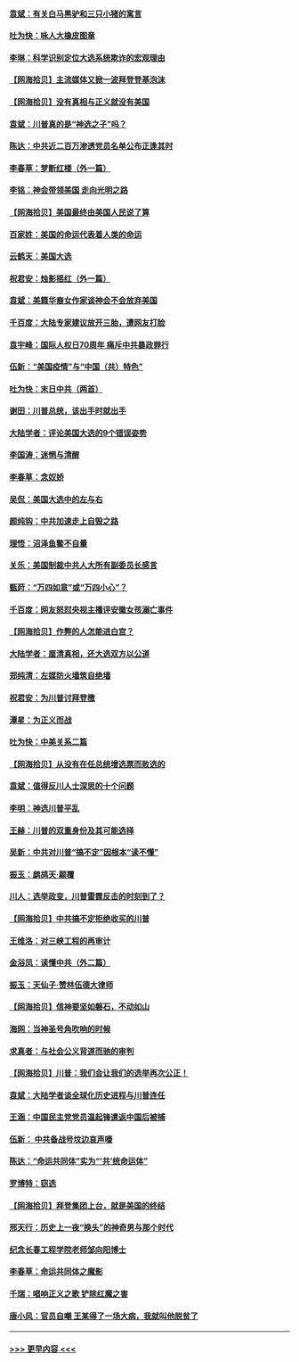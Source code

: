 #### [袁斌：有关白马黑驴和三只小猪的寓言](../pages/nsc993/n12626198.md?t=12171302) 
#### [吐为快：咏人大橡皮图章](../pages/nsc993/n12624470.md?t=12171302) 
#### [李琳：科学识别定位大选系统欺诈的宏观理由](../pages/nsc993/n12624340.md?t=12171302) 
#### [【网海拾贝】主流媒体又掀一波拜登登基泡沫](../pages/nsc993/n12624000.md?t=12171302) 
#### [【网海拾贝】没有真相与正义就没有美国](../pages/nsc993/n12621885.md?t=12171302) 
#### [袁斌：川普真的是“神选之子”吗？](../pages/nsc993/n12621749.md?t=12171302) 
#### [陈达：中共近二百万渗透党员名单公布正逢其时](../pages/nsc993/n12620870.md?t=12171302) 
#### [李春草：梦断红楼（外一篇）](../pages/nsc993/n12619122.md?t=12171302) 
#### [李铭：神会带领美国 走向光明之路](../pages/nsc993/n12618584.md?t=12171302) 
#### [【网海拾贝】美国最终由美国人民说了算](../pages/nsc993/n12617255.md?t=12171302) 
#### [百家姓：美国的命运代表着人类的命运](../pages/nsc993/n12615838.md?t=12171302) 
#### [云鹤天：美国大选](../pages/nsc993/n12615994.md?t=12171302) 
#### [祝君安：烛影摇红（外一篇）](../pages/nsc993/n12615975.md?t=12171302) 
#### [袁斌：美籍华裔女作家谈神会不会放弃美国](../pages/nsc993/n12615263.md?t=12171302) 
#### [千百度：大陆专家建议放开三胎，遭网友打脸](../pages/nsc993/n12614456.md?t=12171302) 
#### [袁宇峰：国际人权日70周年 痛斥中共暴政罪行](../pages/nsc993/n12611965.md?t=12171302) 
#### [伍新：“美国疫情”与“中国（共）特色”](../pages/nsc993/n12611463.md?t=12171302) 
#### [吐为快：末日中共（两首）](../pages/nsc993/n12611461.md?t=12171302) 
#### [谢田：川普总统，该出手时就出手](../pages/nsc993/n12610905.md?t=12171302) 
#### [大陆学者：评论美国大选的9个错误姿势](../pages/nsc993/n12609586.md?t=12171302) 
#### [李国涛：迷惘与清醒](../pages/nsc993/n12607532.md?t=12171302) 
#### [李春草：念奴娇](../pages/nsc993/n12607083.md?t=12171302) 
#### [吴侃：美国大选中的左与右](../pages/nsc993/n12607054.md?t=12171302) 
#### [颜纯钩：中共加速走上自毁之路](../pages/nsc993/n12606473.md?t=12171302) 
#### [理悟：沼泽鱼鳖不自量](../pages/nsc993/n12606454.md?t=12171302) 
#### [关乐：美国制裁中共人大所有副委员长感言](../pages/nsc993/n12606442.md?t=12171302) 
#### [甄莳：“万四如意”或“万四小心”？](../pages/nsc993/n12606091.md?t=12171302) 
#### [千百度：网友怒怼央视主播评安徽女孩溺亡事件](../pages/nsc993/n12605370.md?t=12171302) 
#### [【网海拾贝】作弊的人怎能进白宫？](../pages/nsc993/n12603546.md?t=12171302) 
#### [大陆学者：厘清真相，还大选双方以公道](../pages/nsc993/n12603475.md?t=12171302) 
#### [郑纯清：左媒防火墙筑自绝墙](../pages/nsc993/n12602226.md?t=12171302) 
#### [祝君安：为川普讨拜登檄](../pages/nsc993/n12602199.md?t=12171302) 
#### [潭星：为正义而战](../pages/nsc993/n12600926.md?t=12171302) 
#### [吐为快：中美关系二篇](../pages/nsc993/n12600908.md?t=12171302) 
#### [【网海拾贝】从没有在任总统增选票而败选的](../pages/nsc993/n12600435.md?t=12171302) 
#### [袁斌：值得反川人士深思的十个问题](../pages/nsc993/n12600332.md?t=12171302) 
#### [李明：神选川普平乱](../pages/nsc993/n12599751.md?t=12171302) 
#### [王赫：川普的双重身份及其可能选择](../pages/nsc993/n12599723.md?t=12171302) 
#### [吴新：中共对川普“搞不定”因根本“读不懂”](../pages/nsc993/n12599502.md?t=12171302) 
#### [振玉：鹧鸪天‧颠覆](../pages/nsc993/n12599494.md?t=12171302) 
#### [川人：选举政变，川普雷霆反击的时刻到了？](../pages/nsc993/n12599291.md?t=12171302) 
#### [【网海拾贝】中共搞不定拒绝收买的川普](../pages/nsc993/n12598955.md?t=12171302) 
#### [王维洛：对三峡工程的再审计](../pages/nsc993/n12598436.md?t=12171302) 
#### [金浴凤：读懂中共（外二篇）](../pages/nsc993/n12597943.md?t=12171302) 
#### [振玉：天仙子‧赞林伍德大律师](../pages/nsc993/n12597929.md?t=12171302) 
#### [【网海拾贝】信神要坚如磐石，不动如山](../pages/nsc993/n12597901.md?t=12171302) 
#### [海网：当神圣号角吹响的时候](../pages/nsc993/n12595891.md?t=12171302) 
#### [求真者：与社会公义背道而驰的审判](../pages/nsc993/n12595868.md?t=12171302) 
#### [【网海拾贝】川普：我们会让我们的选举再次公正！](../pages/nsc993/n12594930.md?t=12171302) 
#### [袁斌：大陆学者谈全球化历史进程与川普连任](../pages/nsc993/n12594690.md?t=12171302) 
#### [王涵：中国民主党党员温起锋遣返中国后被捕](../pages/nsc993/n12594540.md?t=12171302) 
#### [伍新： 中共备战号坟边哀声嚎](../pages/nsc993/n12593086.md?t=12171302) 
#### [陈达：“命运共同体”实为“‘共’统命运体”](../pages/nsc993/n12590865.md?t=12171302) 
#### [罗博特：窃选](../pages/nsc993/n12590619.md?t=12171302) 
#### [【网海拾贝】拜登集团上台，就是美国的终结](../pages/nsc993/n12589725.md?t=12171302) 
#### [邢天行：历史上一夜“换头”的神奇男与那个时代](../pages/nsc993/n12589424.md?t=12171302) 
#### [纪念长春工程学院老师邹向阳博士](../pages/nsc993/n12585390.md?t=12171302) 
#### [李春草：命运共同体之魔影](../pages/nsc993/n12585026.md?t=12171302) 
#### [千瑞：唱响正义之歌 铲除红魔之害](../pages/nsc993/n12585002.md?t=12171302) 
#### [唐小风：官员自嘲 王某得了一场大病，我就叫他脱贫了](../pages/nsc993/n12584981.md?t=12171302) 

----
#### [ >>> 更早内容 <<< ](../indexes/nsc993-earlier.md)
